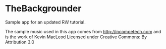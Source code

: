 TheBackgrounder
===============

Sample app for an updated RW tutorial.

The sample music used in this app comes from http://incompetech.com and is the work of 
Kevin MacLeod Licensed under Creative Commons: By Attribution 3.0  
